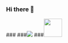### Hi there 👋
###<a href="https://www.instagram.com/USERNAME" alt="Instagram" target="_blank"></a>
###<img src="https://img.shields.io/badge/-Instagram-DF0174?style=for-thebadge&labelColor=DF0174&logo=instagram&logoColor=white&link=https://www.instagram.com/USERNAME">
###<img src=" https://upload.wikimedia.org/wikipedia/commons/9/99/Unofficial_JavaScript_logo_2.svg" width="50px"/>
<!--
**Nicholasmendespereira/Nicholasmendespereira** is a ✨ _special_ ✨ repository because its `README.md` (this file) appears on your GitHub profile.

Here are some ideas to get you started:

- 🔭 I’m currently working on ...
- 🌱 I’m currently learning ...
- 👯 I’m looking to collaborate on ...
- 🤔 I’m looking for help with ...
- 💬 Ask me about ...
- 📫 How to reach me: ...
- 😄 Pronouns: ...
- ⚡ Fun fact: ...


-->
